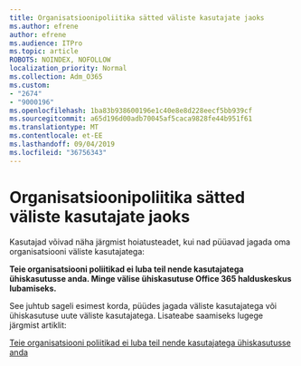 ```yaml
---
title: Organisatsioonipoliitika sätted väliste kasutajate jaoks
ms.author: efrene
author: efrene
ms.audience: ITPro
ms.topic: article
ROBOTS: NOINDEX, NOFOLLOW
localization_priority: Normal
ms.collection: Adm_O365
ms.custom:
- "2674"
- "9000196"
ms.openlocfilehash: 1ba83b938600196e1c40e8e8d228eecf5bb939cf
ms.sourcegitcommit: a65d196d00adb70045af5caca9828fe44b951f61
ms.translationtype: MT
ms.contentlocale: et-EE
ms.lasthandoff: 09/04/2019
ms.locfileid: "36756343"
---
```

# <a name="organization-policy-settings-for-external-users"></a>Organisatsioonipoliitika sätted väliste kasutajate jaoks

Kasutajad võivad näha järgmist hoiatusteadet, kui nad püüavad jagada oma organisatsiooni väliste kasutajatega: 

   **Teie organisatsiooni poliitikad ei luba teil nende kasutajatega ühiskasutusse anda. Minge välise ühiskasutuse Office 365 halduskeskus lubamiseks.** 

See juhtub sageli esimest korda, püüdes jagada väliste kasutajatega või ühiskasutuse uute väliste kasutajatega. Lisateabe saamiseks lugege järgmist artiklit:

[Teie organisatsiooni poliitikad ei luba teil nende kasutajatega ühiskasutusse anda](https://docs.microsoft.com/sharepoint/support/administration/organization-policies-do-not-allow-you-to-share-with-users-error)







